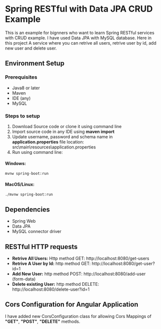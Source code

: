 # Spring RESTful with Data JPA CRUD Example
This is an example for bignners who want to learn Spring RESTful services with CRUD example. I have used Data JPA with MySQL database. Here in this project A service where you can retrive all users, retrive user by id, add new user and delete user.

## Environment Setup
### Prerequisites
  - Java8 or later
  - Maven
  - IDE (any)
  - MySQL
  
### Steps to setup
 1. Download Source code or clone it using command line
 2. Import source code in any IDE using **maven import**
 3. Update username, password and schema name in **application.properties** file location: src\main\resources\application.properties
 4. Run using command line:
 
 #### Windows:
 ```
 mvnw spring-boot:run
 ```
 
 #### MacOS/Linux:
 ```
 ./mvnw spring-boot:run
 ```

## Dependencies
- Spring Web
- Data JPA
- MySQL connector driver

## RESTful HTTP requests
- **Retrive All Users:** Http method GET: http://localhost:8080/get-users
- **Retrive A User by Id:** http method GET: http://localhost:8080/get-user?id=1
- **Add New User:** http method POST: http://localhost:8080/add-user (form-data)
- **Delete existing User:** http method DELETE: http://localhost:8080/delete-user?id=1

## Cors Configuration for Angular Application
I have added new CorsConfiguration class for allowing Cors Mappings of **"GET"**, **"POST"**, **"DELETE"** methods.

